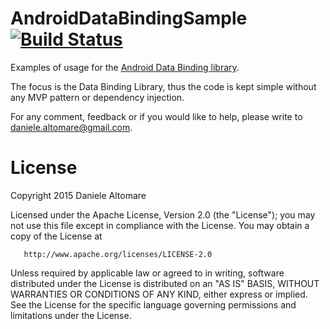 AndroidDataBindingSample [![Build Status](https://travis-ci.org/fasteque/AndroidDataBindingSample.svg?branch=master)](https://travis-ci.org/fasteque/AndroidDataBindingSample)
================

Examples of usage for the [Android Data Binding library](https://developer.android.com/tools/data-binding/guide.html).

The focus is the Data Binding Library, thus the code is kept simple without any MVP pattern or dependency injection.

For any comment, feedback or if you would like to help, please write to daniele.altomare@gmail.com.



License
================

Copyright 2015 Daniele Altomare

   Licensed under the Apache License, Version 2.0 (the "License");
   you may not use this file except in compliance with the License.
   You may obtain a copy of the License at

       http://www.apache.org/licenses/LICENSE-2.0

   Unless required by applicable law or agreed to in writing, software
   distributed under the License is distributed on an "AS IS" BASIS,
   WITHOUT WARRANTIES OR CONDITIONS OF ANY KIND, either express or implied.
   See the License for the specific language governing permissions and
   limitations under the License.
